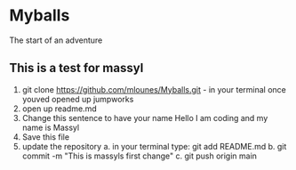 # Myballs
The start of an adventure

## This is a test for massyl 
1. git clone https://github.com/mlounes/Myballs.git - in your terminal once youved opened up jumpworks
2. open up readme.md
3. Change this sentence to have your name
    Hello I am coding and my name is Massyl
4. Save this file
5. update the repository
 a. in your terminal type: git add README.md
 b. git commit -m "This is massyls first change"
 c. git push origin main
